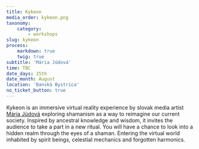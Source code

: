 ```yaml
---
title: Kykeon
media_order: kykeon.png
taxonomy:
    category:
        - workshops
slug: kykeon
process:
    markdown: true
    twig: true
subtitle: 'Mária Júdová'
time: TBC
date_days: 25th
date_month: August
location: 'Banská Bystrica'
no_ticket_button: true
---
```


Kykeon is an immersive virtual reality experience by slovak media artist [Mária Júdová](https://sensorium.is/speakers/maria-judova) exploring shamanism as a way to reimagine our current society. Inspired by ancestral knowledge and wisdom, it invites the audience to take a part in a new ritual. You will have a chance to look into a hidden realm through the eyes of a shaman. Entering the virtual world inhabited by spirit beings, celestial mechanics and forgotten harmonics. 
